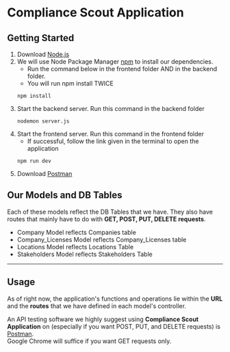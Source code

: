 # Compliance Scout Application

## Getting Started
1. Download [Node.js](https://nodejs.org/en/download/)
2. We will use Node Package Manager [npm](https://docs.npmjs.com/downloading-and-installing-node-js-and-npm) to install our dependencies.
    - Run the command below in the frontend folder AND in the backend folder.
    - You will run npm install TWICE
    ```
    npm install
    ```
3. Start the backend server. Run this command in the backend folder
    ```
    nodemon server.js
    ```
4. Start the frontend server. Run this command in the frontend folder
    - If successful, follow the link given in the terminal to open the application
    ```
    npm run dev
    ```
5. Download [Postman](https://www.postman.com/)

## Our Models and DB Tables
Each of these models reflect the DB Tables that we have. They also  have routes that mainly have to do with **GET, POST, PUT, DELETE requests**.
  - Company Model reflects Companies table
  - Company_Licenses Model reflects Company_Licenses table
  - Locations Model reflects Locations Table
  - Stakeholders Model reflects Stakeholders Table
---
## Usage
As of right now, the application's functions and operations lie within the **URL** and the **routes** that we have defined in each model's controller.

An API testing software we highly suggest using **Compliance Scout Application** on (especially if you want POST, PUT, and DELETE requests) is [Postman](https://www.postman.com/). <br>
Google Chrome will suffice if you want GET requests only.